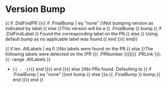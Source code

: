 # Version Bump

{{ if .DidFindPR }}{{ if .FinalBump | eq "none" }}Not bumping version as indicated by label.{{ else }}This version will be a {{ .FinalBump }} bump.{{ if .DidFindLabel }} Found the corresponding label on the PR.{{ else }} Using default bump as no applicable label was found.{{ end }}{{ end}}

{{ if len .AllLabels | eq 0 }}No labels were found on the PR.{{ else }}The following labels were detected on the [PR ({{ .PRNumber }})]({{ .PRLink }}):
{{- range .AllLabels }}
- `{{ . -}}`{{ end }}{{ end }}{{ else }}No PRs found. Defaulting to {{ if .FinalBump | eq "none" }}not bump.{{ else }}a {{ .FinalBump }} bump.{{ end }}{{ end }}
